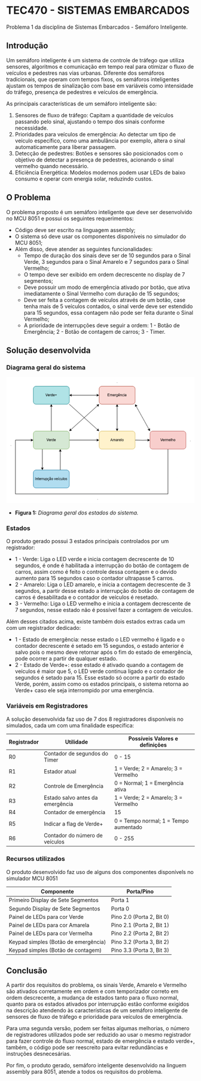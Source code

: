 # TEC470 - SISTEMAS EMBARCADOS
Problema 1 da disciplina de Sistemas Embarcados - Semáforo Inteligente.

## Introdução
Um semáforo inteligente é um sistema de controle de tráfego que utiliza sensores, algoritmos e comunicação em tempo real para otimizar o fluxo de veículos e pedestres nas vias urbanas. Diferente dos semáforos tradicionais, que operam com tempos fixos, os semáforos inteligentes ajustam os tempos de sinalização com base em variáveis como intensidade do tráfego, presença de pedestres e veículos de emergência.

As principais características de um semáforo inteligente são:

1. Sensores de fluxo de tráfego: Capitam a quantidade de veículos passando pelo sinal, ajustando o tempo dos sinais conforme necessidade.
2. Prioridades para veículos de emergência: Ao detectar um tipo de veículo específico, como uma ambulância por exemplo, altera o sinal automaticamente para liberar passagem.
3. Detecção de pedestres: Botões e sensores são posicionados com o objetivo de detectar a presença de pedestres, acionando o sinal vermelho quando necessário.
4. Eficiência Energética: Modelos modernos podem usar LEDs de baixo consumo e operar com energia solar, reduzindo custos.

## O Problema

O problema proposto é um semáforo inteligente que deve ser desenvolvido no MCU 8051 e possui os seguintes requerimentos:

- Código deve ser escrito na linguagem assembly;
- O sistema só deve usar os componentes disponíveis no simulador do MCU 8051;
- Além disso, deve atender as seguintes funcionalidades:
    - Tempo de duração dos sinais deve ser de 10 segundos para o Sinal Verde, 3 segundos para o Sinal Amarelo e 7 segundos para o Sinal Vermelho;
    - O tempo deve ser exibido em ordem decrescente no display de 7 segmentos;
    - Deve possuir um modo de emergência ativado por botão, que ativa imediatamente o Sinal Vermelho com duração de 15 segundos;
    - Deve ser feita a contagem de veículos através de um botão, case tenha mais de 5 veículos contados, o sinal verde deve ser estendido para 15 segundos, essa contagem não pode ser feita durante o Sinal Vermelho;
    - A prioridade de interrupções deve seguir a ordem: 1 - Botão de Emergência; 2 - Botão de contagem de carros; 3 - Timer.

## Solução desenvolvida

### Diagrama geral do sistema

![DiagramaEstados](IMG/estados.png)
- **Figura 1:** *Diagrama geral dos estados do sistema.*

### Estados

O produto gerado possui 3 estados principais controlados por um registrador:
- 1 - Verde: Liga o LED verde e inicia contagem decrescente de 10 segundos, é onde é habilitada a interrupção do botão de contagem de carros, assim como é feito o controle dessa contagem e o devido aumento para 15 segundos caso o contador ultrapasse 5 carros.
- 2 - Amarelo: Liga o LED amarelo, e inicia a contagem decrescente de 3 segundos, a partir desse estado a interrupção do botão de contagem de carros é desabilitada e o contador de veículos é resetado.
- 3 - Vermelho: Liga o LED vermelho e inicia a contagem decrescente de 7 segundos, nesse estado não é possível fazer a contagem de veículos.

Além desses citados acima, existe também dois estados extras cada um com um registrador dedicado:
- 1 - Estado de emergência: nesse estado o LED vermelho é ligado e o contador decrescente é setado em 15 segundos, o estado anterior é salvo pois o mesmo deve retornar após o fim do estado de emergência, pode ocorrer a partir de qualquer estado.
- 2 - Estado de Verde+: esse estado é ativado quando a contagem de veículos é maior que 5, o LED verde continua ligado e o contador de segundos é setado para 15. Esse estado só ocorre a partir do estado Verde, porém, assim como os estados principais, o sistema retorna ao Verde+ caso ele seja interrompido por uma emergência.

### Variáveis em Registradores

A solução desenvolvida faz uso de 7 dos 8 registradores disponíveis no simulados, cada um com uma finalidade específica:

| Registrador   | Utilidade                        | Possíveis Valores e definições         |   
| ------------- | -------------------------------- | -------------------------------------- |
|   R0          | Contador de segundos do Timer    | 0 - 15                                 |
|   R1          | Estador atual                    | 1 = Verde; 2 = Amarelo; 3 = Vermelho   |
|   R2          | Controle de Emergência           | 0 = Normal; 1 = Emergência ativa       |
|   R3          | Estado salvo antes da emergência | 1 = Verde; 2 = Amarelo; 3 = Vermelho   |
|   R4          | Contador de emergência           | 15                                     |
|   R5          | Indicar a flag de Verde+         | 0 = Tempo normal; 1 = Tempo aumentado  |
|   R6          | Contador do número de veículos   | 0 - 255                                |


### Recursos utilizados

O produto desenvolvido faz uso de alguns dos componentes disponívels no simulador MCU 8051

| Componente                           | Porta/Pino                | 
| ------------------------------------ | ------------------------- |
| Primeiro Display de Sete Segmentos   | Porta 1                   |
| Segundo Display de Sete Segmentos    | Porta 0                   |
| Painel de LEDs para cor Verde        | Pino 2.0 (Porta 2, Bit 0) |
| Painel de LEDs para cor Amarela      | Pino 2.1 (Porta 2, Bit 1) |
| Painel de LEDs para cor Vermelha     | Pino 2.2 (Porta 2, Bit 2) |
| Keypad simples (Botão de emergência) | Pino 3.2 (Porta 3, Bit 2) |
| Keypad simples (Botão de contagem)   | Pino 3.3 (Porta 3, Bit 3) |

## Conclusão

A partir dos requisitos do problema, os sinais Verde, Amarelo e Vermelho são ativados corretamente em ordem e com temporizador correto em ordem descrecente, a mudança de estados tanto para o fluxo normal, quanto para os estados ativados por interrupção estão conforme exigidos na descrição atendendo às características de um semáforo inteligente de sensores de fluxo de tráfego e prioridade para veículos de emergência.

Para uma segunda versão, podem ser feitas algumas melhorias, o número de registradores utilizados pode ser reduzido ao usar o mesmo registrador para fazer controle do fluxo normal, estado de emergência e estado verde+, também, o código pode ser reescreito para evitar redundâncias e instruções desnecesárias.

Por fim, o produto gerado, semáforo inteligente desenvolvido na linguem assembly para 8051, atende a todos os requisitos do problema.

